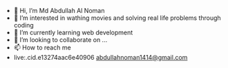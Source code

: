 - 👋 Hi, I’m Md Abdullah Al Noman
- 👀 I’m interested in wathing movies and solving real life problems through coding
- 🌱 I’m currently learning web development
- 💞️ I’m looking to collaborate on ...
- 📫 How to reach me 
- live:.cid.e13274aac6e40906
  abdullahnoman1414@gmail.com    
<!---
al-noman-abdulla/al-noman-abdulla is a ✨ special ✨ repository because its `README.md` (this file) appears on your GitHub profile.
You can click the Preview link to take a look at your changes.
--->
